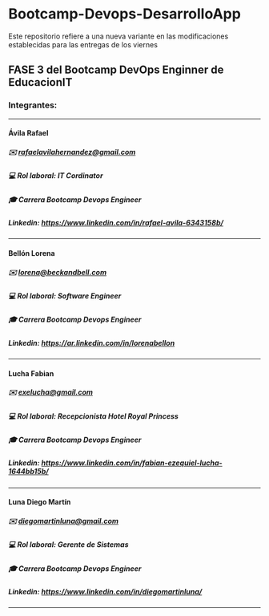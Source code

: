# Bootcamp-Devops-DesarrolloApp
Este repositorio refiere a una nueva variante en las modificaciones establecidas para las entregas de los viernes


## FASE 3 del Bootcamp DevOps Enginner de EducacionIT

### Integrantes:

------------

#### Ávila Rafael
##### :envelope:  rafaelavilahernandez@gmail.com
##### :computer:  Rol laboral: IT Cordinator
##### :mortar_board:  Carrera Bootcamp Devops Engineer
##### Linkedin:  https://www.linkedin.com/in/rafael-avila-6343158b/
------------

#### Bellón Lorena
##### :envelope:  lorena@beckandbell.com
##### :computer:  Rol laboral: Software Engineer
##### :mortar_board: Carrera Bootcamp Devops Engineer
##### Linkedin: https://ar.linkedin.com/in/lorenabellon
------------

#### Lucha Fabian
##### :envelope:  exelucha@gmail.com
##### :computer:  Rol laboral: Recepcionista Hotel Royal Princess
##### :mortar_board: Carrera Bootcamp Devops Engineer
##### Linkedin:  https://www.linkedin.com/in/fabian-ezequiel-lucha-1644bb15b/
------------
#### Luna Diego Martín
##### :envelope:  diegomartinluna@gmail.com
##### :computer:  Rol laboral: Gerente de Sistemas
##### :mortar_board: Carrera Bootcamp Devops Engineer
##### Linkedin:  https://www.linkedin.com/in/diegomartinluna/
------------
